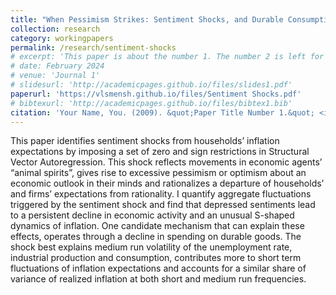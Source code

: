 ```yaml
---
title: "When Pessimism Strikes: Sentiment Shocks, and Durable Consumption (2024)"
collection: research
category: workingpapers
permalink: /research/sentiment-shocks
# excerpt: 'This paper is about the number 1. The number 2 is left for future work.'
# date: February 2024
# venue: 'Journal 1'
# slidesurl: 'http://academicpages.github.io/files/slides1.pdf'
paperurl: 'https://vlsmensh.github.io/files/Sentiment Shocks.pdf'
# bibtexurl: 'http://academicpages.github.io/files/bibtex1.bib'
citation: 'Your Name, You. (2009). &quot;Paper Title Number 1.&quot; <i>Journal 1</i>. 1(1).'
---
```

This paper identifies sentiment shocks from households’ inflation expectations by 
imposing a set of zero and sign restrictions in Structural Vector Autoregression. This
shock reflects movements in economic agents’ “animal spirits”, gives rise to excessive
pessimism or optimism about an economic outlook in their minds and rationalizes a
departure of households’ and firms’ expectations from rationality. I quantify aggregate
fluctuations triggered by the sentiment shock and find that depressed sentiments lead
to a persistent decline in economic activity and an unusual S-shaped dynamics of
inflation. One candidate mechanism that can explain these effects, operates through a
decline in spending on durable goods. The shock best explains medium run volatility
of the unemployment rate, industrial production and consumption, contributes more
to short term fluctuations of inflation expectations and accounts for a similar share of
variance of realized inflation at both short and medium run frequencies.
